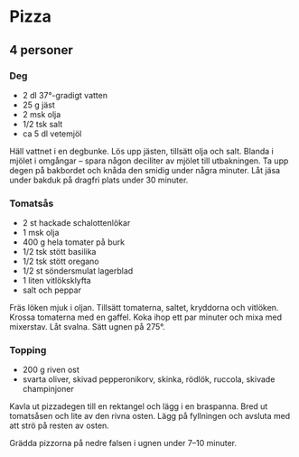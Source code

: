Pizza
=====

4 personer
----------

### Deg

-	2 dl 37°-gradigt vatten
-	25 g jäst
-	2 msk olja
-	1/2 tsk salt
-	ca 5 dl vetemjöl

Häll vattnet i en degbunke. Lös upp jästen, tillsätt olja och salt. Blanda i mjölet i omgångar – spara någon deciliter av mjölet till utbakningen. Ta upp degen på bakbordet och knåda den smidig under några minuter. Låt jäsa under bakduk på dragfri plats under 30 minuter.

### Tomatsås

-	2 st hackade schalottenlökar
-	1 msk olja
-	400 g hela tomater på burk
-	1/2 tsk stött basilika
-	1/2 tsk stött oregano
-	1/2 st söndersmulat lagerblad
-	1 liten vitlöksklyfta
-	salt och peppar

Fräs löken mjuk i oljan. Tillsätt tomaterna, saltet, kryddorna och vitlöken. Krossa tomaterna med en gaffel. Koka ihop ett par minuter och mixa med mixerstav. Låt svalna. Sätt ugnen på 275°.

### Topping

-	200 g riven ost
-	svarta oliver, skivad pepperonikorv, skinka, rödlök, ruccola, skivade champinjoner

Kavla ut pizzadegen till en rektangel och lägg i en braspanna. Bred ut tomatsåsen och lite av den rivna osten. Lägg på fyllningen och avsluta med att strö på resten av osten.

Grädda pizzorna på nedre falsen i ugnen under 7–10 minuter.
